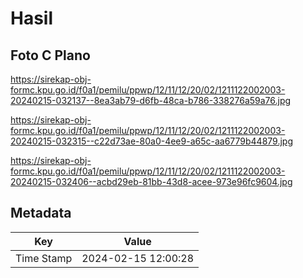 # Hasil

## Foto C Plano

https://sirekap-obj-formc.kpu.go.id/f0a1/pemilu/ppwp/12/11/12/20/02/1211122002003-20240215-032137--8ea3ab79-d6fb-48ca-b786-338276a59a76.jpg

https://sirekap-obj-formc.kpu.go.id/f0a1/pemilu/ppwp/12/11/12/20/02/1211122002003-20240215-032315--c22d73ae-80a0-4ee9-a65c-aa6779b44879.jpg

https://sirekap-obj-formc.kpu.go.id/f0a1/pemilu/ppwp/12/11/12/20/02/1211122002003-20240215-032406--acbd29eb-81bb-43d8-acee-973e96fc9604.jpg


## Metadata

| Key        | Value               |
| ---------- | ------------------- |
| Time Stamp | 2024-02-15 12:00:28 |



